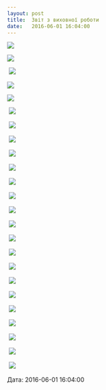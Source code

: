 ```yaml
---
layout: post
title:  Звіт з виховної роботи
date:   2016-06-01 16:04:00
---
```

![](/assets/tiger-1464784210.png)

![](/assets/tiger-1464786116.png)

 ![](/assets/tiger-1464784278.png)

![](/assets/tiger-1464784311.png)

![](/assets/tiger-1464784376.png)

 ![](/assets/tiger-1464784409.png)

 ![](/assets/tiger-1464784446.png)

 ![](/assets/tiger-1464784489.png)

 ![](/assets/tiger-1464784527.png)

 ![](/assets/tiger-1464784561.png)

 ![](/assets/tiger-1464784595.png)

 ![](/assets/tiger-1464784628.png)

 ![](/assets/tiger-1464784662.png)

 ![](/assets/tiger-1464784699.png)

 ![](/assets/tiger-1464784726.png)

 ![](/assets/tiger-1464785021.png)

 ![](/assets/tiger-1464785052.png)

 ![](/assets/tiger-1464785124.png)

 ![](/assets/tiger-1464785153.png)

 ![](/assets/tiger-1464785399.png)

 ![](/assets/tiger-1464785452.png)

 ![](/assets/tiger-1464785479.png)

 ![](/assets/tiger-1464786219.png)

 ![](/assets/tiger-1464785535.png)

  
Дата: 2016-06-01 16:04:00